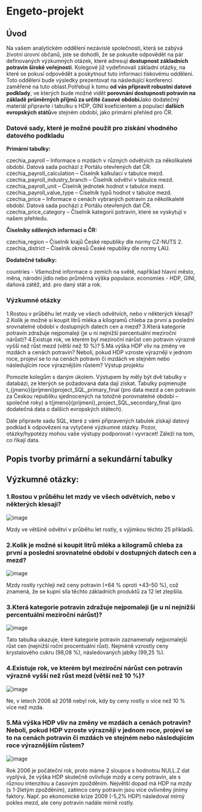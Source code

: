# Engeto-projekt

## Úvod
Na vašem analytickém oddělení nezávislé společnosti, která se zabývá životní úrovní občanů, jste se dohodli, že se pokusíte odpovědět na pár definovaných výzkumných otázek, které adresují **dostupnost základních potravin široké veřejnosti**. Kolegové již vydefinovali základní otázky, na které se pokusí odpovědět a poskytnout tuto informaci tiskovému oddělení. Toto oddělení bude výsledky prezentovat na následující konferenci zaměřené na tuto oblast.Potřebují k tomu **od vás připravit robustní datové podklady**, ve kterých bude možné vidět **porovnání dostupnosti potravin na základě průměrných příjmů za určité časové období**Jako dodatečný materiál připravte i tabulku s HDP, GINI koeficientem a populací **dalších evropských států**ve stejném období, jako primární přehled pro ČR.
### Datové sady, které je možné použít pro získání vhodného datového podkladu

**Primární tabulky:**

czechia_payroll – Informace o mzdách v různých odvětvích za několikaleté období. Datová sada pochází z Portálu otevřených dat ČR.
czechia_payroll_calculation – Číselník kalkulací v tabulce mezd.
czechia_payroll_industry_branch – Číselník odvětví v tabulce mezd.
czechia_payroll_unit – Číselník jednotek hodnot v tabulce mezd.
czechia_payroll_value_type – Číselník typů hodnot v tabulce mezd.
czechia_price – Informace o cenách vybraných potravin za několikaleté období. Datová sada pochází z Portálu otevřených dat ČR.
czechia_price_category – Číselník kategorií potravin, které se vyskytují v našem přehledu.

**Číselníky sdílených informací o ČR:**

czechia_region – Číselník krajů České republiky dle normy CZ-NUTS 2.
czechia_district – Číselník okresů České republiky dle normy LAU.

**Dodatečné tabulky:**

countries - Všemožné informace o zemích na světě, například hlavní město, měna, národní jídlo nebo průměrná výška populace.
economies - HDP, GINI, daňová zátěž, atd. pro daný stát a rok.

### Výzkumné otázky

1.Rostou v průběhu let mzdy ve všech odvětvích, nebo v některých klesají?
2.Kolik je možné si koupit litrů mléka a kilogramů chleba za první a poslední srovnatelné období v dostupných datech cen a mezd?
3.Která kategorie potravin zdražuje nejpomaleji (je u ní nejnižší percentuální meziroční nárůst)?
4.Existuje rok, ve kterém byl meziroční nárůst cen potravin výrazně vyšší než růst mezd (větší než 10 %)?
5.Má výška HDP vliv na změny ve mzdách a cenách potravin? Neboli, pokud HDP vzroste výrazněji v jednom roce, projeví se to na cenách potravin či mzdách ve stejném nebo následujícím roce výraznějším růstem?
Výstup projektu

Pomozte kolegům s daným úkolem. Výstupem by měly být dvě tabulky v databázi, ze kterých se požadovaná data dají získat. Tabulky pojmenujte t_{jmeno}{prijmeni}project_SQL_primary_final (pro data mezd a cen potravin za Českou republiku sjednocených na totožné porovnatelné období – společné roky) a t{jmeno}{prijmeni}_project_SQL_secondary_final (pro dodatečná data o dalších evropských státech).

Dále připravte sadu SQL, které z vámi připravených tabulek získají datový podklad k odpovězení na vytyčené výzkumné otázky. Pozor, otázky/hypotézy mohou vaše výstupy podporovat i vyvracet! Záleží na tom, co říkají data.
## Popis tvorby primární a sekundární tabulky
## Výzkumné otázky:

### **1.Rostou v průběhu let mzdy ve všech odvětvích, nebo v některých klesají?**

![image](https://github.com/user-attachments/assets/1b010ecc-9be4-45df-9626-77f2b34b7a7c)

Mzdy ve většině odvětví v průběhu let rostly, s výjimkou těchto 25 příkladů.


### **2.Kolik je možné si koupit litrů mléka a kilogramů chleba za první a poslední srovnatelné období v dostupných datech cen a mezd?**

![image](https://github.com/user-attachments/assets/2ea43e4d-9b6a-47bb-a586-09f6f3b76a3b)

Mzdy rostly rychleji než ceny potravin (+64 % oproti +43–50 %), což znamená, že se kupní síla těchto základních produktů za 12 let zlepšila.


### **3.Která kategorie potravin zdražuje nejpomaleji (je u ní nejnižší percentuální meziroční nárůst)?**

![image](https://github.com/user-attachments/assets/3f96af8c-5eec-4e4f-8309-efa218089d7a)

Tato tabulka ukazuje, které kategorie potravin zaznamenaly nejpomalejší růst cen (nejnižší roční procentuální růst). Nejméně vzrostly ceny krystalového cukru (98,08 %), následovaných jablky (99,25 %).

### **4.Existuje rok, ve kterém byl meziroční nárůst cen potravin výrazně vyšší než růst mezd (větší než 10 %)?**

![image](https://github.com/user-attachments/assets/894dece4-3d7e-4604-b83e-354b2ee0f4a0)

Ne, v letech 2006 až 2018 nebyl rok, kdy by ceny rostly o více než 10 % více než mzda.


### **5.Má výška HDP vliv na změny ve mzdách a cenách potravin? Neboli, pokud HDP vzroste výrazněji v jednom roce, projeví se to na cenách potravin či mzdách ve stejném nebo následujícím roce výraznějším růstem?**

![image](https://github.com/user-attachments/assets/e3b7aca4-eac0-455c-ab73-587e9ec60b11)

Rok 2006 je počáteční rok, proto máme 2 sloupce s hodnotou NULL.Z dat vyplývá, že výška HDP skutečně ovlivňuje mzdy a ceny potravin, ale s různou intenzitou a časovým zpožděním. Největší dopad má HDP na mzdy (s 1-2letým zpožděním), zatímco ceny potravin jsou více ovlivněny jinimy faktory. Např. po ekonomické krize 2009 (-5,2% HDP) následoval mírný pokles mezd, ale ceny potravin nadále mírně rostly.


